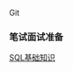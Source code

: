 Git



### 笔试面试准备



[SQL基础知识](https://github.com/song787/New-repository/blob/master/SQL.md)

[123]: https://github.com/song787/New-repository/blob/master/SQL.md	"sql"

